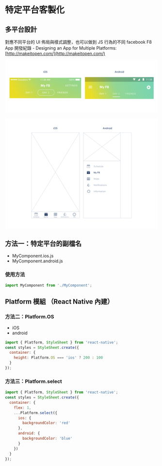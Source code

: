 # 特定平台客製化

## 多平台設計

對應不同平台的 UI 佈局與樣式調整，也可以做到 JS 行為的不同
facebook F8 App 開發紀錄 - Designing an App for Multiple Platforms: [http://makeitopen.com/](http://makeitopen.com/)

![header-diff](./assets/header-diff.png)

![nav-diff](./assets/nav-diff.png)

##  方法一：特定平台的副檔名

- MyComponent.ios.js
- MyComponent.android.js

### 使用方法

```javascript
import MyComponent from './MyComponent';
```

## Platform 模組 （React Native 內建）

### 方法二：Platform.OS

- iOS
- android

```javascript
import { Platform, StyleSheet } from 'react-native';
const styles = StyleSheet.create({
  container: {
    height: Platform.OS === 'ios' ? 200 : 100
  }
});
```

### 方法三：Platform.select

```javascript
import { Platform, StyleSheet } from 'react-native';
const styles = StyleSheet.create({
  container: {
    flex: 1,
    ...Platform.select({
      ios: {
        backgroundColor: 'red'
      },
      android: {
        backgroundColor: 'blue'
      }
    })
  }
});
```
